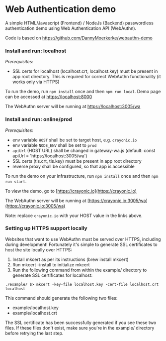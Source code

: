 
# Web Authentication demo
A simple HTML/Javascript (Frontend) / NodeJs (Backend) passwordless authentication demo using Web Authentication API (WebAuthn).

Code is based on https://github.com/DannyMoerkerke/webauthn-demo


### Install and run: localhost
*Prerequisites:* 
- SSL certs for localhost (localhost.crt, localhost.key) must be present in app root directory. This is required for correct WebAuthn functionality (it works only via HTTPS)

To run the demo, run `npm install` once and then `npm run local`. Demo page can be accessed at
[https://localhost:8000](https://localhost:8000)

The WebAuthn server will be running at [https://localhost:3005/wa](https://localhost:3005/wa)


### Install and run: online/prod

*Prerequisites:* 
- env variable `HOST` shall be set to target host, e.g. `crayonic.io`
- env variable `NODE_ENV` shall be set to `prod`
- `apiUrl` (HOST URL) shall be changed in gateway-wa.js (default: const apiUrl = 'https://localhost:3005/wa')
- SSL certs (tls.crt, tls.key) must be present in app root directory
- reverse proxy shall be configured, so that app is accessible

To run the demo on your infrastructure, run `npm install` once and then `npm run start`. 

To view the demo, go to [https://crayonic.io](https://crayonic.io)

The WebAuthn server will be running at [https://crayonic.io:3005/wa](https://crayonic.io:3005/wa)

Note: replace `crayonic.io` with your HOST value in the links above.


### Setting up HTTPS support locally

Websites that want to use WebAuthn must be served over HTTPS, including during development! Fortunately it's simple to generate SSL certificates to host the site locally over HTTPS:
1. Install mkcert as per its instructions (brew install mkcert)
2. Run mkcert -install to initialize mkcert
3. Run the following command from within the example/ directory to generate SSL certificates for localhost:

```./example/ $> mkcert -key-file localhost.key -cert-file localhost.crt localhost```

This command should generate the following two files:
- example/localhost.key
- example/localhost.crt

The SSL certificate has been successfully generated if you see these two files. If these files don't exist, make sure you're in the example/ directory before retrying the last step.